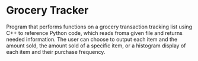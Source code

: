 # Grocery Tracker

Program that performs functions on a grocery transaction tracking list using C++ to reference Python code, which reads froma given file and returns needed information.  The user can choose to output each item and the amount sold, the amount sold of a specific item, or a histogram display of each item and their purchase frequency.
